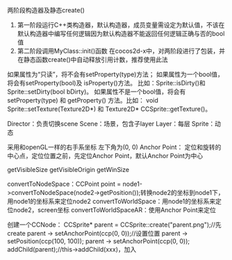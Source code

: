 两阶段构造器及静态create()
1. 第一阶段运行C++类构造器，默认构造器，成员变量需设定为默认值，不该在默认构造器中编写任何逻辑因为默认构造器不能返回任何逻辑正确与否的bool值
2. 第二阶段调用MyClass::init()函数
在cocos2d-x中，对两阶段进行了包装，并在静态函数create()中自动释放引用计数，推荐使用此法

如果属性为“只读”，将不会有setProperty(type)方法；
如果属性为一个bool值，将会有setProperty(bool)及 isProperty()方法。 比如：Sprite::isDirty()和Sprite::setDirty(bool bDirty)。
如果属性不是一个bool值，将会有 setProperty(type) 和 getProperty() 方法。比如： void Sprite::setTexture(Texture2D*) 和 Texture2D* CCSprite::getTexture()。

Director：负责切换scene
Scene：场景，包含子layer
Layer：每层
Sprite：动态

采用和openGL一样的右手系坐标
左下角为(0, 0)
Anchor Point：
    定位和旋转的中心点，定位位置之前，先定位Anchor Point，默认Anchor Point为中心

getVisibleSize
getVisibleOrigin
getWinSize

convertToNodeSpace：CCPoint point = node1->convertToNodeSpace(node2->getPosition());转换node2的坐标到node1下，用node1的坐标系来定位node2
convertToWorldSpace：用node1的坐标系来定位node2，screen坐标
convertToWorldSpaceAR：使用Anchor Point来定位

创建一个CCNode：
    CCSprite* parent = CCSprite::create("parent.png");//先create
    parent -> setAnchorPoint(ccp(0, 0));//设置位置
    parent -> setPosition(ccp(100, 100));
    parent -> setAnchorPoint(ccp(0, 0));
    addChild(parent);//this->addChild(xxx)，加入
